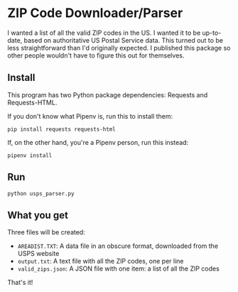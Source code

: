 # ZIP Code Downloader/Parser

I wanted a list of all the valid ZIP codes in the US. I wanted it to be
up-to-date, based on authoritative US Postal Service data. This turned out to
be less straightforward than I'd originally expected. I published this
package so other people wouldn't have to figure this out for themselves.

## Install

This program has two Python package dependencies: Requests and Requests-HTML.

If you don't know what Pipenv is, run this to install them:

```shell
pip install requests requests-html
```

If, on the other hand, you're a Pipenv person, run this instead:

```shell
pipenv install
```

## Run

```shell
python usps_parser.py
```

## What you get

Three files will be created:

* `AREADIST.TXT`: A data file in an obscure format, downloaded from the USPS website
* `output.txt`: A text file with all the ZIP codes, one per line
* `valid_zips.json`: A JSON file with one item: a list of all the ZIP codes

That's it!
